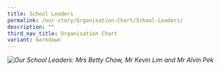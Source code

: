 ```yaml
---
title: School Leaders
permalink: /our-story/Organisation-Chart/School-Leaders/
description: ""
third_nav_title: Organisation Chart
variant: markdown
---
```

<img alt="Our School Leaders: Mrs Betty Chow, Mr Kevin Lim and Mr Alvin Pek" src="https://www.yiochukangsec.moe.edu.sg/images/Our%20Story/Organisation%20Chart/School%20Leaders/school_leaders.png">



<style>	
	img {
		font-style: italic;
		max-width: 100%;
		height: auto;
		vertical-align: middle;
		background-repeat: no- repeat;
		background-size: cover;
	}
	</style>